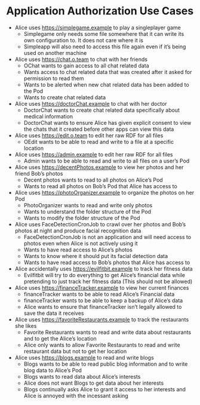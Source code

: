 # Application Authorization Use Cases

 - Alice uses https://simplegame.example to play a singleplayer game
    - Simplegame only needs some file somewhere that it can write its own configuration to. It does not care where it is
    - Simpleapp will also need to access this file again even if it’s being used on another machine
 - Alice uses https://chat.o.team to chat with her friends
    - OChat wants to gain access to all chat related data
    - Wants access to chat related data that was created after it asked for permission to read them
    - Wants to be alerted when new chat related data has been added to the Pod
    - Wants to create chat related data
 - Alice uses https://doctorChat.example to chat with her doctor
    - DoctorChat wants to create chat related data specifically about medical information
    - DoctorChat wants to ensure Alice has given explicit consent to view the chats that it created before other apps can view this data
 - Alice uses https://edit.o.team to edit her raw RDF for all files
    - OEdit wants to be able to read and write to a file at a specific location
 - Alice uses https://admin.example to edit her raw RDF for all files
    - Admin wants to be able to read and write to all files on a user’s Pod
 - Alice uses https://decentPhotos.example to view her photos and her friend Bob’s photos
    - Decent photos wants to read to all photos on Alice’s Pod
    - Wants to read all photos on Bob’s Pod that Alice has access to
 - Alice uses https://photoOrganizer.example to organize the photos on her Pod
    - PhotoOrganizer wants to read and write only photos
    - Wants to understand the folder structure of the Pod
    - Wants to modify the folder structure of the Pod
 - Alice uses FaceDetectionCronJob to crawl over her photos and Bob’s photos at night and produce facial recognition data
    - FaceDetectionCronJob is not an application and will need access to photos even when Alice is not actively using it
    - Wants to have read access to Alice’s photos
    - Wants to know where it should put its facial detection data
    - Wants to have read access to Bob’s photos that Alice has access to
 - Alice accidentally uses https://evilfitbit.example to track her fitness data
    - Evilfitbit will try to do everything to get Alice’s financial data while pretending to just track her fitness data (This should not be allowed)
 - Alice uses https://financeTracker.example to view her current finances
    - financeTracker wants to be able to read Alice’s Financial data
    - financeTracker wants to be able to keep a backup of Alice’s data
    - Alice wants to ensure that financeTracker isn’t legally allowed to save the data it receives
 - Alice uses https://favoriteRestaurants.example to track the restaurants she likes
    - Favorite Restaurants wants to read and write data about restaurants and to get the Alice’s location
    - Alice only wants to allow Favorite Restaurants to read and write restaurant data but not to get her location
 - Alice uses https://blogs.example to read and write blogs
    - Blogs wants to be able to read public blog information and to write blog data to Alice’s Pod
    - Blogs wants to read data about Alice’s interests
    - Alice does not want Blogs to get data about her interests
    - Blogs continually asks Alice to grant it access to her interests and Alice is annoyed with the incessant asking
